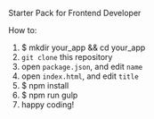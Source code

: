Starter Pack for Frontend Developer

How to:

1. $ mkdir your_app && cd your_app
2. `git clone` this repository
3. open `package.json`, and edit `name`
4. open `index.html`, and edit `title`
5. $ npm install
6. $ npm run gulp
7. happy coding!
